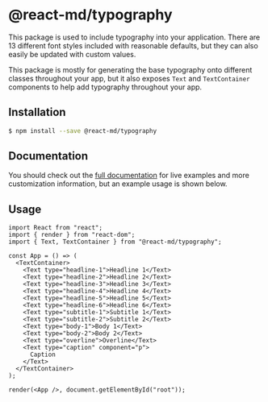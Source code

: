 # @react-md/typography

This package is used to include typography into your application. There are 13
different font styles included with reasonable defaults, but they can also
easily be updated with custom values.

This package is mostly for generating the base typography onto different classes
throughout your app, but it also exposes `Text` and `TextContainer` components
to help add typography throughout your app.

## Installation

```sh
$ npm install --save @react-md/typography
```

<!-- DOCS_REMOVE -->

## Documentation

You should check out the
[full documentation](https://react-md.dev/packages/typography) for live examples
and more customization information, but an example usage is shown below.

<!-- DOCS_REMOVE_END -->

<!-- INCLUDING_STYLES -->

## Usage

```tsx
import React from "react";
import { render } from "react-dom";
import { Text, TextContainer } from "@react-md/typography";

const App = () => (
  <TextContainer>
    <Text type="headline-1">Headline 1</Text>
    <Text type="headline-2">Headline 2</Text>
    <Text type="headline-3">Headline 3</Text>
    <Text type="headline-4">Headline 4</Text>
    <Text type="headline-5">Headline 5</Text>
    <Text type="headline-6">Headline 6</Text>
    <Text type="subtitle-1">Subtitle 1</Text>
    <Text type="subtitle-2">Subtitle 2</Text>
    <Text type="body-1">Body 1</Text>
    <Text type="body-2">Body 2</Text>
    <Text type="overline">Overline</Text>
    <Text type="caption" component="p">
      Caption
    </Text>
  </TextContainer>
);

render(<App />, document.getElementById("root"));
```
